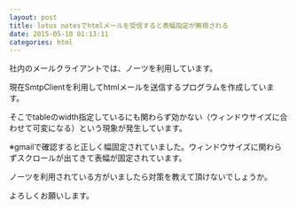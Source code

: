 ```yaml
---
layout: post
title: lotus notesでhtmlメールを受信すると表幅指定が無視される
date: 2015-05-10 01:13:11
categories: html
---
```

<p>社内のメールクライアントでは、ノーツを利用しています。</p>

<p>現在SmtpClientを利用してhtmlメールを送信するプログラムを作成しています。</p>

<p>そこでtableのwidth指定しているにも関わらず効かない（ウィンドウサイズに合わせて可変になる）という現象が発生しています。</p>

<p>※gmailで確認すると正しく幅固定されていました。ウィンドウサイズに関わらずスクロールが出てきて表幅が固定されています。</p>

<p>ノーツを利用されている方がいましたら対策を教えて頂けないでしょうか。</p>

<p>よろしくお願いします。</p>
